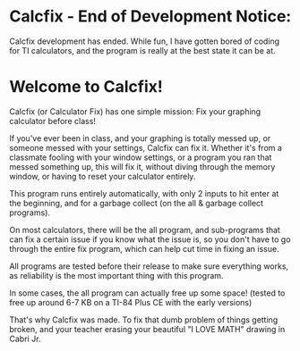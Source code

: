 # Calcfix - End of Development Notice:
Calcfix development has ended. While fun, I have gotten bored of coding for TI calculators, and the program is really at the best state it can be at. 

# Welcome to Calcfix!

Calcfix (or Calculator Fix) has one simple mission:
Fix your graphing calculator before class!

If you've ever been in class, and your graphing is totally messed up, or someone messed with your settings, Calcfix can fix it. Whether it's from a classmate fooling with your window settings, or a program you ran that messed something up, this will fix it, without diving through the memory window, or having to reset your calculator entirely.

This program runs entirely automatically, with only 2 inputs to hit enter at the beginning, and for a garbage collect (on the all & garbage collect programs).

On most calculators, there will be the all program, and sub-programs that can fix a certain issue if you know what the issue is, so you don't have to go through the entire fix program, which can help cut time in fixing an issue.

All programs are tested before their release to make sure everything works, as reliability is the most important thing with this program.

In some cases, the all program can actually free up some space! (tested to free up around 6-7 KB on a TI-84 Plus CE with the early versions)

That's why Calcfix was made. To fix that dumb problem of things getting broken, and your teacher erasing your beautiful "I LOVE MATH" drawing in Cabri Jr.
